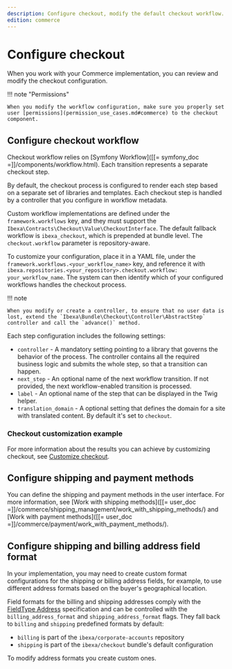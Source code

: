 ```yaml
---
description: Configure checkout, modify the default checkout workflow.
edition: commerce
---
```


# Configure checkout

When you work with your Commerce implementation, you can review and modify the checkout configuration.

!!! note "Permissions"

    When you modify the workflow configuration, make sure you properly set user [permissions](permission_use_cases.md#commerce) to the checkout component.

## Configure checkout workflow

Checkout workflow relies on [Symfony Workflow]([[= symfony_doc =]]/components/workflow.html).
Each transition represents a separate checkout step.

By default, the checkout process is configured to render each step based on a separate set of libraries and templates.
Each checkout step is handled by a controller that you configure in workflow metadata.

Custom workflow implementations are defined under the `framework.workflows` key, and they must support the `Ibexa\Contracts\Checkout\Value\CheckoutInterface`.
The default fallback workflow is `ibexa_checkout`, which is prepended at bundle level.
The `checkout.workflow` parameter is repository-aware.

To customize your configuration, place it in a YAML file, under the `framework.workflows.<your_workflow_name>` key, and reference it with `ibexa.repositories.<your_repository>.checkout.workflow: your_workflow_name`.
The system can then identify which of your configured workflows handles the checkout process.

!!! note

    When you modify or create a controller, to ensure that no user data is lost, extend the `Ibexa\Bundle\Checkout\Controller\AbstractStep` controller and call the `advance()` method.

Each step configuration includes the following settings:

- `controller` - A mandatory setting pointing to a library that governs the behavior of the process.
The controller contains all the required business logic and submits the whole step, so that a transition can happen.
- `next_step` - An optional name of the next workflow transition.
If not provided, the next workflow-enabled transition is processed.
- `label` - An optional name of the step that can be displayed in the Twig helper.
- `translation_domain` - A optional setting that defines the domain for a site with translated content. By default it's set to `checkout`.

### Checkout customization example

For more information about the results you can achieve by customizing checkout, see [Customize checkout](customize_checkout.md).

## Configure shipping and payment methods

You can define the shipping and payment methods in the user interface.
For more information, see [Work with shipping methods]([[= user_doc =]]/commerce/shipping_management/work_with_shipping_methods/) and [Work with payment methods]([[= user_doc =]]/commerce/payment/work_with_payment_methods/).

## Configure shipping and billing address field format

In your implementation, you may need to create custom format configurations for the shipping or billing address fields, for example, to use different address formats based on the buyer's geographical location.

Field formats for the billing and shipping addresses comply with the [FieldType Address](addressfield.md#formats) specification and can be controlled with the `billing_address_format` and `shipping_address_format` flags.
They fall back to `billing` and `shipping` predefined formats by default:

- `billing` is part of the `ibexa/corporate-accounts` repository
- `shipping` is part of the `ibexa/checkout` bundle's default configuration

To modify address formats you create custom ones.